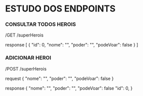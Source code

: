 # ESTUDO DOS ENDPOINTS

### CONSULTAR TODOS HEROIS

/GET        /superHerois

response
[
    {
        "id": 0,
        "nome": "",
        "poder":	"",
        "podeVoar": false
    }
]


### ADICIONAR HEROI

/POST /superHerois

request
{
    "nome": "",
    "poder":	"",
    "podeVoar": false
}

response
{
        "nome": "",
        "poder":	"",
        "podeVoar": false
        "id": 0,
}